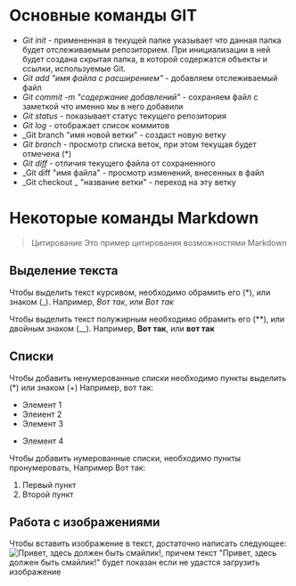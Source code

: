# Основные команды GIT

* _Git init_ - примененная в текущей папке указывает что данная папка будет отслеживаемым репозиторием. При инициализации в ней будет создана скрытая папка, в которой содержатся объекты и ссылки, используемые Git.
* _Git add "имя файла с расширением"_ - добавляем отслеживаемый файл
* _Git commit -m "содержание добавлений"_ - сохраняем файл с заметкой что именно мы в него добавили
* _Git status_ - показывает статус текущего репозитория
* _Git log_ - отображает список коммитов
* _Git branch "имя новой ветки" - создаст новую ветку
* _Git branch_ - просмотр списка веток, при этом текущая будет отмечена (*)
* _Git diff_ - отличия текущего файла от сохраненного
* _Git diff "имя файла" - просмотр изменений, внесенных в файл
* _Git checkout _ "название ветки" - переход на эту ветку

# Некоторые команды Markdown

> Цитирование
> Это пример цитирования возможностями Markdown

## Выделение текста

Чтобы выделить текст курсивом, необходимо обрамить его (*), или знаком (_). Например, *Вот так*, или _Вот так_

Чтобы выделить текст полужирным необходимо обрамить его (**), или двойным знаком (__). Например, **Вот так**, или __вот так__

## Списки

Чтобы добавить ненумерованные списки необходимо пункты выделить (*) или знаком (+) Например, вот так:
* Элемент 1
* Элеиент 2
* Элемент 3
+ Элемент 4

Чтобы добавить нумерованные списки, необходимо пункты пронумеровать, Например Вот так:
1. Первый пункт
2. Второй пункт

## Работа с изображениями

Чтобы вставить изображение в текст, достаточно написать следующее:
![Привет, здесь должен быть смайлик!](Улыбка.png), причем текст "Привет, здесь должен быть смайлик!" будет показан если не удастся загрузить изображение
